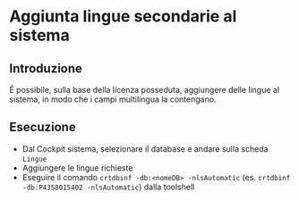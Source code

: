 # Aggiunta lingue secondarie al sistema
## Introduzione
É possibile, sulla base della licenza posseduta, aggiungere delle lingue al sistema, in modo che i campi multilingua la contengano.

## Esecuzione
- Dal Cockpit sistema, selezionare il database e andare sulla scheda `Lingue`
- Aggiungere le lingue richieste
- Eseguire il comando `crtdbinf -db:<nomeDB> -nlsAutomatic` (es. `crtdbinf -db:P4358015402 -nlsAutomatic`) dalla toolshell
